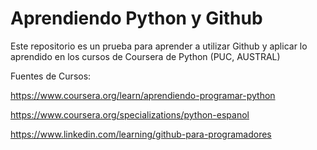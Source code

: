 # Aprendiendo Python y Github
Este repositorio es un prueba para aprender a utilizar Github y aplicar lo aprendido en los cursos de Coursera de Python (PUC, AUSTRAL)

Fuentes de Cursos:

https://www.coursera.org/learn/aprendiendo-programar-python

https://www.coursera.org/specializations/python-espanol

https://www.linkedin.com/learning/github-para-programadores
